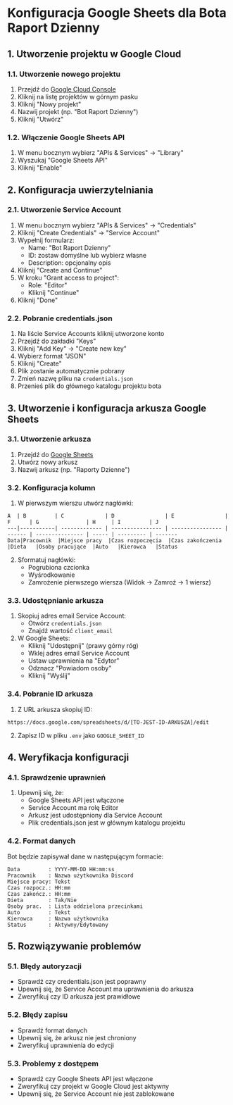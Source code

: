 # Konfiguracja Google Sheets dla Bota Raport Dzienny

## 1. Utworzenie projektu w Google Cloud

### 1.1. Utworzenie nowego projektu
1. Przejdź do [Google Cloud Console](https://console.cloud.google.com)
2. Kliknij na listę projektów w górnym pasku
3. Kliknij "Nowy projekt"
4. Nazwij projekt (np. "Bot Raport Dzienny")
5. Kliknij "Utwórz"

### 1.2. Włączenie Google Sheets API
1. W menu bocznym wybierz "APIs & Services" → "Library"
2. Wyszukaj "Google Sheets API"
3. Kliknij "Enable"

## 2. Konfiguracja uwierzytelniania

### 2.1. Utworzenie Service Account
1. W menu bocznym wybierz "APIs & Services" → "Credentials"
2. Kliknij "Create Credentials" → "Service Account"
3. Wypełnij formularz:
   - Name: "Bot Raport Dzienny"
   - ID: zostaw domyślne lub wybierz własne
   - Description: opcjonalny opis
4. Kliknij "Create and Continue"
5. W kroku "Grant access to project":
   - Role: "Editor"
   - Kliknij "Continue"
6. Kliknij "Done"

### 2.2. Pobranie credentials.json
1. Na liście Service Accounts kliknij utworzone konto
2. Przejdź do zakładki "Keys"
3. Kliknij "Add Key" → "Create new key"
4. Wybierz format "JSON"
5. Kliknij "Create"
6. Plik zostanie automatycznie pobrany
7. Zmień nazwę pliku na `credentials.json`
8. Przenieś plik do głównego katalogu projektu bota

## 3. Utworzenie i konfiguracja arkusza Google Sheets

### 3.1. Utworzenie arkusza
1. Przejdź do [Google Sheets](https://sheets.google.com)
2. Utwórz nowy arkusz
3. Nazwij arkusz (np. "Raporty Dzienne")

### 3.2. Konfiguracja kolumn
1. W pierwszym wierszu utwórz nagłówki:
```
A  | B         | C             | D                | E                | F      | G               | H     | I         | J
---|-----------| ------------- | ---------------- | ---------------- | ------ | --------------- | ----- | --------- | -------
Data|Pracownik  |Miejsce pracy  |Czas rozpoczęcia  |Czas zakończenia  |Dieta   |Osoby pracujące  |Auto   |Kierowca   |Status
```

2. Sformatuj nagłówki:
   - Pogrubiona czcionka
   - Wyśrodkowanie
   - Zamrożenie pierwszego wiersza (Widok → Zamroź → 1 wiersz)

### 3.3. Udostępnianie arkusza
1. Skopiuj adres email Service Account:
   - Otwórz `credentials.json`
   - Znajdź wartość `client_email`
2. W Google Sheets:
   - Kliknij "Udostępnij" (prawy górny róg)
   - Wklej adres email Service Account
   - Ustaw uprawnienia na "Edytor"
   - Odznacz "Powiadom osoby"
   - Kliknij "Wyślij"

### 3.4. Pobranie ID arkusza
1. Z URL arkusza skopiuj ID:
```
https://docs.google.com/spreadsheets/d/[TO-JEST-ID-ARKUSZA]/edit
```
2. Zapisz ID w pliku `.env` jako `GOOGLE_SHEET_ID`

## 4. Weryfikacja konfiguracji

### 4.1. Sprawdzenie uprawnień
1. Upewnij się, że:
   - Google Sheets API jest włączone
   - Service Account ma rolę Editor
   - Arkusz jest udostępniony dla Service Account
   - Plik credentials.json jest w głównym katalogu projektu

### 4.2. Format danych
Bot będzie zapisywał dane w następującym formacie:
```
Data         : YYYY-MM-DD HH:mm:ss
Pracownik    : Nazwa użytkownika Discord
Miejsce pracy: Tekst
Czas rozpocz.: HH:mm
Czas zakończ.: HH:mm
Dieta        : Tak/Nie
Osoby prac.  : Lista oddzielona przecinkami
Auto         : Tekst
Kierowca     : Nazwa użytkownika
Status       : Aktywny/Edytowany
```

## 5. Rozwiązywanie problemów

### 5.1. Błędy autoryzacji
- Sprawdź czy credentials.json jest poprawny
- Upewnij się, że Service Account ma uprawnienia do arkusza
- Zweryfikuj czy ID arkusza jest prawidłowe

### 5.2. Błędy zapisu
- Sprawdź format danych
- Upewnij się, że arkusz nie jest chroniony
- Zweryfikuj uprawnienia do edycji

### 5.3. Problemy z dostępem
- Sprawdź czy Google Sheets API jest włączone
- Zweryfikuj czy projekt w Google Cloud jest aktywny
- Upewnij się, że Service Account nie jest zablokowane 